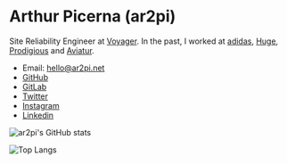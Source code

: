 # Arthur Picerna (ar2pi)

Site Reliability Engineer at [Voyager](https://www.investvoyager.com/). In the past, I worked at [adidas](https://www.adidas.com/), [Huge](https://www.hugeinc.com/), [Prodigious](https://www.prodigious.com/) and [Aviatur](https://www.aviatur.com/).

- Email: [hello@ar2pi.net](mailto:hello@ar2pi.net)
- [GitHub](https://github.com/ar2pi)
- [GitLab](https://gitlab.com/ar2pi)
- [Twitter](https://twitter.com/ar2pi) 
- [Instagram](https://www.instagram.com/ar2pi/) 
- [Linkedin](https://www.linkedin.com/in/arthurpicerna/) 

![ar2pi's GitHub stats](https://github-readme-stats.vercel.app/api?username=ar2pi&show_icons=true&theme=radical)

![Top Langs](https://github-readme-stats.vercel.app/api/top-langs/?username=ar2pi&layout=compact)
